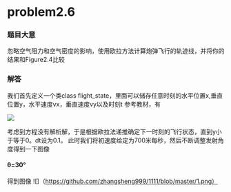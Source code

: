 # problem2.6
### 题目大意
忽略空气阻力和空气密度的影响，使用欧拉方法计算炮弹飞行的轨迹线，并将你的结果和Figure2.4比较
### 解答
我们首先定义一个类class flight_state，里面可以储存任意时刻的水平位置x,垂直位置y，水平速度vx，垂直速度vy以及时刻t
参考教材，有

![](https://github.com/zhaozhanyi0804/computationalphysics_N2015301020052/blob/master/Homework_5/5-3.jpg)
 
 考虑到方程没有解析解，于是根据欧拉法递推确定下一时刻的飞行状态，直到y小于等于0。dt设为0.1。
此时我们将初速度给定为700米每秒，然后不断调整发射角度得到一下图像
#### θ=30°
得到图像
![]（https://github.com/zhangsheng999/1111/blob/master/1.png）

